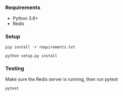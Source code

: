 ### Requirements
- Python 3.6+
- Redis

### Setup
```
pip install -r requirements.txt
```
```
python setup.py install
```

### Testing
Make sure the Redis server is running, then run pytest
```
pytest
```
